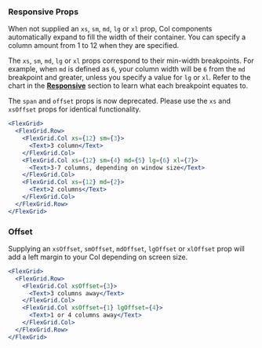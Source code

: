 ### Responsive Props

When not supplied an `xs`, `sm`, `md`, `lg` or `xl` prop, Col components automatically expand to fill the width of their container. You can specify a column amount from 1 to 12 when they are specified.

The `xs`, `sm`, `md`, `lg` or `xl` props correspond to their min-width breakpoints. For example, when `md` is defined as `6`, your column width will be `6` from the `md` breakpoint and greater, unless you specify a value for `lg` or `xl`. Refer to the chart in the [**Responsive**](#responsive) section to learn what each breakpoint equates to.

The `span` and `offset` props is now deprecated. Please use the `xs` and `xsOffset` props for identical functionality.

```jsx
<FlexGrid>
  <FlexGrid.Row>
    <FlexGrid.Col xs={12} sm={3}>
      <Text>3 column</Text>
    </FlexGrid.Col>
    <FlexGrid.Col xs={12} sm={4} md={5} lg={6} xl={7}>
      <Text>3-7 columns, depending on window size</Text>
    </FlexGrid.Col>
    <FlexGrid.Col xs={12} md={2}>
      <Text>2 columns</Text>
    </FlexGrid.Col>
  </FlexGrid.Row>
</FlexGrid>
```

### Offset

Supplying an `xsOffset`, `smOffset`, `mdOffset`, `lgOffset` or `xlOffset` prop will add a left margin to your Col depending on screen size.

```jsx
<FlexGrid>
  <FlexGrid.Row>
    <FlexGrid.Col xsOffset={3}>
      <Text>3 columns away</Text>
    </FlexGrid.Col>
    <FlexGrid.Col xsOffset={1} lgOffset={4}>
      <Text>1 or 4 columns away</Text>
    </FlexGrid.Col>
  </FlexGrid.Row>
</FlexGrid>
```
